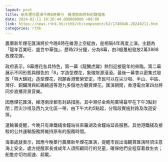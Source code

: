 ```yaml
---
layout: post
title: 新年煙花匯演今晚8時舉行　維港兩岸將有封路措施
date: 2024-02-11 10:36:44.000000000 +08:00
link: https://news.rthk.hk/rthk/ch/component/k2/1740046-20240211.htm
categories: rthk
---
```


農曆新年煙花匯演將於今晚8時在維港上空綻放，是相隔4年再度上演。主題為「龍年百業旺、盛世中華強」，歷時23分鐘，分為8幕，由3艘躉船發放2萬3888枚煙花彈。

政府表示，8幕煙花各具特色，第一幕《龍騰虎躍》熱烈迎接龍年的來臨。第二幕展示不同形態與顏色的「8」字造型煙花，象徵財源滾滾。最後一幕會以密集式發放「特大錦冠」造型煙花，祝願香港繁榮安定。市民可以在尖沙咀、半山、中區、灣仔、銅鑼灣與紅磡繞道等港九多個地方觀賞煙花。匯演期間，香港電台第四台將同步直播背景音樂。

因應煙花匯演，維港兩岸都有封路措施，其中灣仔金紫荊廣場最早在下午3點封閉；而尖沙咀及西九文化區一帶，由下午大約5點起，分階段實施封路及改道安排。

運輸署提醒，今晚只有東鐵綫金鐘站往來羅湖及金鐘站延長服務，其他港鐵綫及接駁的公共運輸服務將維持原有的服務時間。

海事處就表示，因應今晚舉行農曆新年煙花匯演，提醒市民出海觀賞匯演時須注意海上安全。處方提醒家長或成年人須照顧同行的兒童，確保他們全程穿着救生衣；船隻亦切勿超速、超載。
